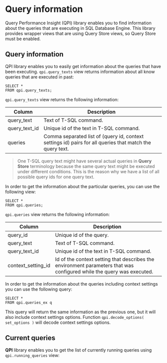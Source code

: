 # Query information

Query Performance Insight (QPI) library enables you to find information about the queries that are executing in SQL Database Engine.
This library provides wrapper views that are using Query Store views, so Query Store must be enabled.

## Query information

QPI library enables you to easily get information about the queries that have been executing. `qpi.query_texts` view returns information about all know queries that are executed in past:

```
SELECT *
FROM qpi.query_texts;
```
`qpi.query_texts` view returns the following information:

| Column | Description |
| --- | --- |
| query_text | Text of T-SQL command. |
| query_text_id | Unique id of the text in T-SQL command. | 
| queries | Comma separated list of (query id, context settings id) pairs for all queries that match the query text. |

> One T-SQL query text might have several actual queries in **Query Store** terminology because the same query text might be executed under different conditions. This is the reason why we have a list of all possible query ids for one query text.

In order to get the information about the particular queries, you can use the following view:
```
SELECT *
FROM qpi.queries;
```
`qpi.queries` view returns the following information:

| Column | Description |
| --- | --- |
| query_id | Unique id of the query. |
| query_text | Text of T-SQL command. |
| query_text_id | Unique id of the text in T-SQL command. | 
| context_setting_id | Id of the context setting that describes the environment parameters that was configured while the query was executed. |

In order to get the information about the queries including context settings you can use the following query:
```
SELECT *
FROM qpi.queries_ex q
```

This query will return the same information as the previous one, but it will also include context settings options. Function `qpi.decode_options( set_options )` will decode context settings options.

## Current queries

**QPI** library enables you to get the list of currently running queries using `qpi.running_queries` view:
